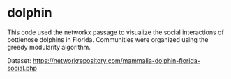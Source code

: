# dolphin
This code used the networkx passage to visualize the social interactions of bottlenose dolphins in Florida. 
Communities were organized using the greedy modularity algorithm.

Dataset: https://networkrepository.com/mammalia-dolphin-florida-social.php
